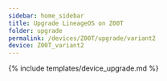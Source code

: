 ```yaml
---
sidebar: home_sidebar
title: Upgrade LineageOS on Z00T
folder: upgrade
permalink: /devices/Z00T/upgrade/variant2
device: Z00T_variant2
---
```

{% include templates/device_upgrade.md %}
